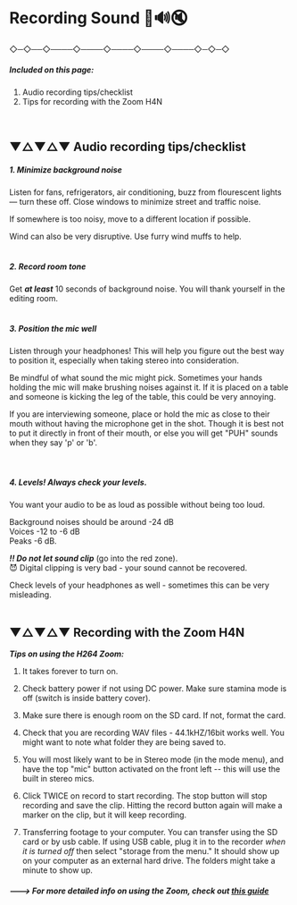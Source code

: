 
# Recording Sound 🔕🔊🔇


 ◇─◇──◇────◇────◇────◇────◇────◇─◇─◇
<br>

##### Included on this page:

1. Audio recording tips/checklist
2. Tips for recording with the Zoom H4N


<br>

## ▼△▼△▼ Audio recording tips/checklist

##### 1. Minimize background noise

Listen for fans, refrigerators, air conditioning, buzz from flourescent lights — turn these off. Close windows to minimize street and traffic noise.

If somewhere is too noisy, move to a different location if possible.

Wind can also be very disruptive. Use furry wind muffs to help.
<br>
<br>


##### 2. Record room tone

Get ***at least*** 10 seconds of background noise. You will thank yourself in the editing room.
<br>
<br>

##### 3. Position the mic well

Listen through your headphones! This will help you figure out the best way to position it, especially when taking stereo into consideration.

Be mindful of what sound the mic might pick. Sometimes your hands holding the mic will make brushing noises against it. If it is placed on a table and someone is kicking the leg of the table, this could be very annoying.

If you are interviewing someone, place or hold the mic as close to their mouth without having the microphone get in the shot. Though it is best not to put it directly in front of their mouth, or else you will get "PUH" sounds when they say 'p' or 'b'.  
<br>
<br>

##### 4. Levels! Always check your levels.

You want your audio to be as loud as possible without being too loud.

Background noises should be around -24 dB <br>
Voices  -12 to -6 dB <br>
Peaks  -6 dB.

***!! Do not let sound clip*** (go into the red zone). <br>   😈 Digital clipping is very bad - your sound cannot be recovered.

Check levels of your headphones as well - sometimes this can be very misleading.
<br>
<br>

## ▼△▼△▼ Recording with the Zoom H4N


***Tips on using the H264 Zoom:***

1. It takes forever to turn on.

2. Check battery power if not using DC power. Make sure stamina mode is off (switch is inside battery cover).

3. Make sure there is enough room on the SD card. If not, format the card.

4. Check that you are recording WAV files - 44.1kHZ/16bit works well. You might want to note what folder they are being saved to.

5. You will most likely want to be in Stereo mode (in the mode menu), and have the top "mic" button activated on the front left -- this will use the built in stereo mics.

5. Click TWICE on record to start recording. The stop button will stop recording and save the clip. Hitting the record button again will make a marker on the clip, but it will keep recording.

6. Transferring footage to your computer. You can transfer using the SD card or by usb cable. If using USB cable, plug it in to the recorder *when it is turned off* then select "storage from the menu." It should show up on your computer as an external hard drive. The folders might take a minute to show up.

##### ---> For more detailed info on using the Zoom, check out [this guide](https://multimediadoc.files.wordpress.com/2012/06/zoom-h4n-quickstart-guide.pdf)
